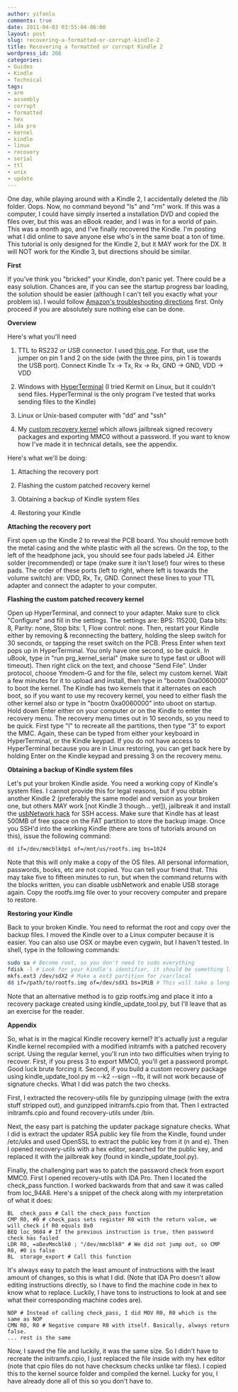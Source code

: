 ```yaml
---
author: yifanlu
comments: true
date: 2011-04-03 03:55:04-06:00
layout: post
slug: recovering-a-formatted-or-corrupt-kindle-2
title: Recovering a formatted or corrupt Kindle 2
wordpress_id: 266
categories:
- Guides
- Kindle
- Technical
tags:
- arm
- assembly
- corrupt
- formatted
- hex
- ida pro
- kernel
- kindle
- linux
- recovery
- serial
- ttl
- unix
- update
---
```


One day, while playing around with a Kindle 2, I accidentally deleted the /lib folder. Oops. Now, no command beyond "ls" and "rm" work. If this was a computer, I could have simply inserted a installation DVD and copied the files over, but this was an eBook reader, and I was in for a world of pain. This was a month ago, and I've finally recovered the Kindle. I'm posting what I did online to save anyone else who's in the same boat a ton of time. This tutorial is only designed for the Kindle 2, but it MAY work for the DX. It will NOT work for the Kindle 3, but directions should be similar.<!-- more -->



**First**

If you've think you "bricked" your Kindle, don't panic yet. There could be a easy solution. Chances are, if you can see the startup progress bar loading, the solution should be easier (although I can't tell you exactly what your problem is). I would follow [Amazon's troubleshooting directions](http://www.amazon.com/gp/help/customer/display.html/ref=hp_200127470_k3land_k2trouble?nodeId=200375470#screen) first. Only proceed if you are absolutely sure nothing else can be done.

**Overview**

Here's what you'll need



	
  1. TTL to RS232 or USB connector. I used [this one](http://www.geeetech.com/index.php?main_page=product_info&products_id=158). For that, use the jumper on pin 1 and 2 on the side (with the three pins, pin 1 is towards the USB port). Connect Kindle Tx -> Tx, Rx -> Rx, GND -> GND, VDD -> VDD

	
  2. Windows with [HyperTerminal](http://www.hilgraeve.com/hyperterminal/) (I tried Kermit on Linux, but it couldn't send files. HyperTerminal is the only program I've tested that works sending files to the Kindle)

	
  3. Linux or Unix-based computer with "dd" and "ssh"

	
  4. My [custom recovery kernel](/files/kindle-kernel.uImage) which allows jailbreak signed recovery packages and exporting MMC0 without a password. If you want to know how I've made it in technical details, see the appendix.


Here's what we'll be doing:

	
  1. Attaching the recovery port

	
  2. Flashing the custom patched recovery kernel

	
  3. Obtaining a backup of Kindle system files

	
  4. Restoring your Kindle


**Attaching the recovery port**

First open up the Kindle 2 to reveal the PCB board. You should remove both the metal casing and the white plastic with all the screws. On the top, to the left of the headphone jack, you should see four pads labeled J4. Either solder (recommended) or tape (make sure it isn't lose!) four wires to these pads. The order of these ports (left to right, where left is towards the volume switch) are: VDD, Rx, Tx, GND. Connect these lines to your TTL adapter and connect the adapter to your computer.

**Flashing the custom patched recovery kernel**

Open up HyperTerminal, and connect to your adapter. Make sure to click "Configure" and fill in the settings. The settings are: BPS: 115200, Data bits: 8, Parity: none, Stop bits: 1, Flow control: none. Then, restart your Kindle either by removing & reconnecting the battery, holding the sleep switch for 30 seconds, or tapping the reset switch on the PCB. Press Enter when text pops up in HyperTerminal. You only have one second, so be quick. In uBook, type in "run prg_kernel_serial" (make sure to type fast or uBoot will timeout). Then right click on the text, and choose "Send File". Under protocol, choose Ymodem-G and for the file, select my custom kernel. Wait a few minutes for it to upload and install, then type in "bootm 0xa0060000" to boot the kernel. The Kindle has two kernels that it alternates on each boot, so if you want to use my recovery kernel, you need to either flash the other kernel also or type in "bootm 0xa0060000" into uboot on startup. Hold down Enter either on your computer or on the Kindle to enter the recovery menu. The recovery menu times out in 10 seconds, so you need to be quick. First type "I" to recreate all the partitions, then type "3" to export the MMC. Again, these can be typed from either your keyboard in HyperTerminal, or the Kindle keypad. If you do not have access to HyperTerminal because you are in Linux restoring, you can get back here by holding Enter on the Kindle keypad and pressing 3 on the recovery menu.

**Obtaining a backup of Kindle system files**

Let's put your broken Kindle aside. You need a working copy of Kindle's system files. I cannot provide this for legal reasons, but if you obtain another Kindle 2 (preferably the same model and version as your broken one, but others MAY work [not Kindle 3 though... yet]), jailbreak it and install the [usbNetwork hack](http://www.mobileread.com/forums/showthread.php?t=88004) for SSH access. Make sure that Kindle has at least 500MB of free space on the FAT partition to store the backup image. Once you SSH'd into the working Kindle (there are tons of tutorials around on this), issue the following command:


```bash
dd if=/dev/mmcblk0p1 of=/mnt/us/rootfs.img bs=1024
```


Note that this will only make a copy of the OS files. All personal information, passwords, books, etc are not copied. You can tell your friend that. This may take five to fifteen minutes to run, but when the command returns with the blocks written, you can disable usbNetwork and enable USB storage again. Copy the rootfs.img file over to your recovery computer and prepare to restore.

**Restoring your Kindle**

Back to your broken Kindle. You need to reformat the root and copy over the backup files. I moved the Kindle over to a Linux computer because it is easier. You can also use OSX or maybe even cygwin, but I haven't tested. In shell, type in the following commands:


```bash
sudo su # Become root, so you don't need to sudo everything
fdisk -l # Look for your Kindle's identifier, it should be something like /dev/sdc, it should be a 2GB drive with 4 partitions. I will use /dev/sdX to represent this drive
mkfs.ext3 /dev/sdX2 # Make a ext3 partition for /var/local
dd if=/path/to/rootfs.img of=/dev/sdX1 bs=1MiB # This will take a long time to finish
```


Note that an alternative method is to gzip rootfs.img and place it into a recovery package created using kindle_update_tool.py, but I'll leave that as an exercise for the reader.

**Appendix**

So, what is in the magical Kindle recovery kernel? It's actually just a regular Kindle kernel recompiled with a modified initramfs with a patched recovery script. Using the regular kernel, you'll run into two difficulties when trying to recover. First, if you press 3 to export MMC0, you'll get a password prompt. Good luck brute forcing it. Second, if you build a custom recovery package using kindle_update_tool.py m --k2 --sign --fb, it will not work because of signature checks. What I did was patch the two checks.

First, I extracted the recovery-utils file by gunzipping uImage (with the extra stuff stripped out), and gunzipped initramfs.cpio from that. Then I extracted initramfs.cpio and found recovery-utils under /bin.

Next, the easy part is patching the updater package signature checks. What I did is extract the updater RSA public key file from the Kindle, found under /etc/uks and used OpenSSL to extract the public key from it (n and e). Then I opened recovery-utils with a hex editor, searched for the public key, and replaced it with the jailbreak key (found in kindle_update_tool.py).

Finally, the challenging part was to patch the password check from export MMC0. First I opened recovery-utils with IDA Pro. Then I located the check_pass function. I worked backwards from that and saw it was called from loc_94A8. Here's a snippet of the check along with my interpretation of what it does:


```
BL	check_pass # Call the check_pass function
CMP	R0, #0 # check_pass sets register R0 with the return value, we will check if R0 equals 0x0
BEQ	loc_9604 # If the previous instruction is true, then password check has failed
LDR	R0, =aDevMmcblk0 ; "/dev/mmcblk0" # We did not jump out, so CMP R0, #0 is false
BL	storage_export # Call this function
```


It's always easy to patch the least amount of instructions with the least amount of changes, so this is what I did. (Note that IDA Pro doesn't allow editing instructions directly, so I have to find the machine code in hex to know what to replace. Luckily, I have tons to instructions to look at and see what their corresponding machine codes are).


```
NOP # Instead of calling check_pass, I did MOV R0, R0 which is the same as NOP
CMN R0, R0 # Negative compare R0 with itself. Basically, always return false.
... rest is the same
```


Now, I saved the file and luckily, it was the same size. So I didn't have to recreate the initramfs.cpio, I just replaced the file inside with my hex editor (note that cpio files do not have checksum checks unlike tar files). I copied this to the kernel source folder and compiled the kernel. Lucky for you, I have already done all of this so you don't have to.
